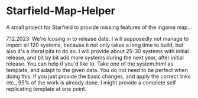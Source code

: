 # Starfield-Map-Helper
A small project for Starfield to provide missing features of the ingame map...

7.12.2023: We're lcosing in to release date. I will supposedly not manage to import all 120 systems, because it not only takes a long time to build, but also it's a literal pita to do so. I will provide about 25-30 systems with initial release, and bit by bit add more systems during the next year, after initial release. You can help if you'd like to. Take one of the system.html as template, and adapt to the given data. You do not need to be perfect when doing this. If you just provide the basic changes, and apply the correct links etc., 95% of the work is already done. I might provide a complete self replicating template at one point.

